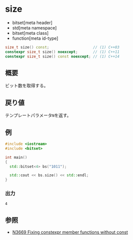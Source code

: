 # size
* bitset[meta header]
* std[meta namespace]
* bitset[meta class]
* function[meta id-type]

```cpp
size_t size() const;                    // (1) C++03
constexpr size_t size() noexcept;       // (1) C++11
constexpr size_t size() const noexcept; // (1) C++14
```

## 概要
ビット数を取得する。


## 戻り値
テンプレートパラメータ`N`を返す。


## 例
```cpp example
#include <iostream>
#include <bitset>

int main()
{
  std::bitset<4> bs("1011");

  std::cout << bs.size() << std::endl;
}
```

### 出力
```
4
```


## 参照
- [N3669 Fixing constexpr member functions without const](http://www.open-std.org/jtc1/sc22/wg21/docs/papers/2013/n3669.pdf)

